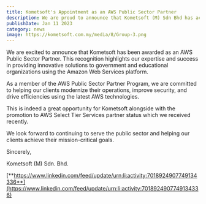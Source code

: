 ```yaml
---
title: Kometsoft's Appointment as an AWS Public Sector Partner
description: We are proud to announce that Kometsoft (M) Sdn Bhd has achieved the AWS Public Sector Partner
publishDate: Jan 11 2023
category: news
image: https://kometsoft.com.my/media/8/Group-3.png
---
```


We are excited to announce that Kometsoft has been awarded as an AWS Public Sector Partner. This recognition highlights our expertise and success in providing innovative solutions to government and educational organizations using the Amazon Web Services platform.

As a member of the AWS Public Sector Partner Program, we are committed to helping our clients modernize their operations, improve security, and drive efficiencies using the latest AWS technologies.

This is indeed a great opportunity for Kometsoft alongside with the promotion to AWS Select Tier Services partner status which we received recently.

We look forward to continuing to serve the public sector and helping our clients achieve their mission-critical goals.

Sincerely,

Kometsoft (M) Sdn. Bhd.

[**https://www.linkedin.com/feed/update/urn:li:activity:7018924907749134336**](https://www.linkedin.com/feed/update/urn:li:activity:7018924907749134336)
